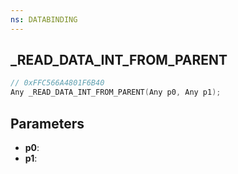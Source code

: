 ```yaml
---
ns: DATABINDING
---
```

## _READ_DATA_INT_FROM_PARENT

```c
// 0xFFC566A4801F6B40
Any _READ_DATA_INT_FROM_PARENT(Any p0, Any p1);
```

## Parameters
* **p0**:
* **p1**:

